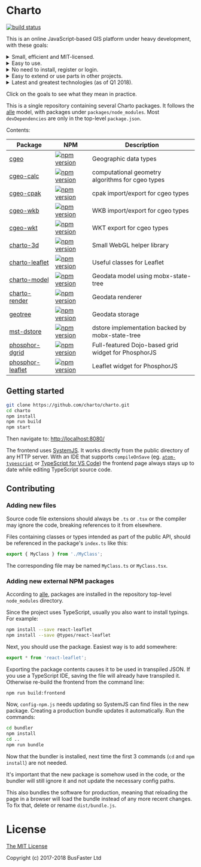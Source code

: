Charto
======

[![build status](https://travis-ci.org/charto/charto.svg?branch=master)](http://travis-ci.org/charto/charto)

This is an online JavaScript-based GIS platform under heavy development, with these goals:

<details><summary>Small, efficient and MIT-licensed.</summary>

  - No bloat. Keep entire `dependencies` hierarchy minimal.
  - Same applies to `devDependencies`.
  - Use suitable caching, compression, data structures and algorithms.</details>
<details><summary>Easy to use.</summary>

  - Targeting users who could handle desktop GIS software.
  - Convention over configuration. Allow, but don't require changing settings.</details>
<details><summary>No need to install, register or login.</summary>

  - Back-end is optional, anything serving static files over HTTP is enough.
  - Compute everything client-side when possible.
  - Support local file import and export.</details>
<details><summary>Easy to extend or use parts in other projects.</summary>

  - Aggressively split everything into general-purpose NPM packages.
  - Simplest possible monorepo structure allows heavy overall customization for specific projects.
  - Keep all parts small and documented.
  - Tooling choice criteria:
    1. Compatibility with other goals and tooling.
    2. Size and efficiency. Is the tool actually needed?
    3. Developer ease of use.
    4. Popularity.</details>

<details><summary>Latest and greatest technologies (as of Q1 2018).</summary>

  - ES6 syntax, statically typed using TypeScript.
  - [mobx-state-tree](https://github.com/mobxjs/mobx-state-tree) and [classy-mst](https://github.com/charto/classy-mst) for easy state management without boilerplate.
  - Leaflet maps with vector tiles and WebGL rendering.
  - [PhosphorJS](https://github.com/phosphorjs/phosphor) and [phosphor-float-area](https://github.com/charto/phosphor-float-area) for easy UI customization by end users.
  - [SystemJS](https://github.com/systemjs/systemjs) and [cbuild](https://github.com/charto/cbuild) for ES6 imports and bundling without backend requirements.
  - [dgrid](http://dgrid.io/) for one tree grid widget with all the bells and whistles, because there's still no suitably licensed alternative.
  - React for easy custom UI components.</details>

Click on the goals to see what they mean in practice.

This is a single repository containing several Charto packages. It follows the [alle](https://github.com/boennemann/alle)
model, with packages under `packages/node_modules`.
Most `devDependencies` are only in the top-level `package.json`.

Contents:

| Package | NPM | Description |
----------|-----|--------------
[cgeo](packages/node_modules/cgeo) | [![npm version](https://img.shields.io/npm/v/cgeo.svg)](https://www.npmjs.com/package/cgeo) | Geographic data types
[cgeo-calc](packages/node_modules/cgeo-calc) | [![npm version](https://img.shields.io/npm/v/cgeo-calc.svg)](https://www.npmjs.com/package/cgeo-calc) | computational geometry algorithms for cgeo types
[cgeo-cpak](packages/node_modules/cgeo-cpak) | [![npm version](https://img.shields.io/npm/v/cgeo-cpak.svg)](https://www.npmjs.com/package/cgeo-cpak) | cpak import/export for cgeo types
[cgeo-wkb](packages/node_modules/cgeo-wkb) | [![npm version](https://img.shields.io/npm/v/cgeo-wkb.svg)](https://www.npmjs.com/package/cgeo-wkb) | WKB import/export for cgeo types
[cgeo-wkt](packages/node_modules/cgeo-wkt) | [![npm version](https://img.shields.io/npm/v/cgeo-wkt.svg)](https://www.npmjs.com/package/cgeo-wkt) | WKT export for cgeo types
[charto-3d](packages/node_modules/charto-3d) | [![npm version](https://img.shields.io/npm/v/charto-3d.svg)](https://www.npmjs.com/package/charto-3d) | Small WebGL helper library
[charto-leaflet](packages/node_modules/charto-leaflet) | [![npm version](https://img.shields.io/npm/v/charto-leaflet.svg)](https://www.npmjs.com/package/charto-leaflet) | Useful classes for Leaflet
[charto-model](packages/node_modules/charto-model) | [![npm version](https://img.shields.io/npm/v/charto-model.svg)](https://www.npmjs.com/package/charto-model) | Geodata model using mobx-state-tree
[charto-render](packages/node_modules/charto-render) | [![npm version](https://img.shields.io/npm/v/charto-render.svg)](https://www.npmjs.com/package/charto-render) | Geodata renderer
[geotree](packages/node_modules/geotree) | [![npm version](https://img.shields.io/npm/v/geotree.svg)](https://www.npmjs.com/package/geotree) | Geodata storage
[mst-dstore](packages/node_modules/mst-dstore) | [![npm version](https://img.shields.io/npm/v/mst-dstore.svg)](https://www.npmjs.com/package/mst-dstore) | dstore implementation backed by mobx-state-tree
[phosphor-dgrid](packages/node_modules/phosphor-dgrid) | [![npm version](https://img.shields.io/npm/v/phosphor-dgrid.svg)](https://www.npmjs.com/package/phosphor-dgrid) | Full-featured Dojo-based grid widget for PhosphorJS
[phosphor-leaflet](packages/node_modules/phosphor-leaflet) | [![npm version](https://img.shields.io/npm/v/phosphor-leaflet.svg)](https://www.npmjs.com/package/phosphor-leaflet) | Leaflet widget for PhosphorJS

Getting started
---------------

```bash
git clone https://github.com/charto/charto.git
cd charto
npm install
npm run build
npm start
```

Then navigate to: [http://localhost:8080/](http://localhost:8080/)

The frontend uses [SystemJS](https://github.com/systemjs/systemjs).
It works directly from the public directory of any HTTP server.
With an IDE that supports `compileOnSave`
(eg. [`atom-typescript`](https://atom.io/packages/atom-typescript) or
[TypeScript for VS Code](https://github.com/mrcrowl/vscode/releases/tag/13.10.8))
the frontend page always stays up to date while editing TypeScript source code.

Contributing
------------

### Adding new files

Source code file extensions should always be `.ts` or `.tsx` or the compiler
may ignore the code, breaking references to it from elsewhere.

Files containing classes or types intended as part of the public API, should
be referenced in the package's `index.ts` like this:

```TypeScript
export { MyClass } from './MyClass';
```

The corresponding file may be named `MyClass.ts` or `MyClass.tsx`.

### Adding new external NPM packages

According to [alle](https://github.com/boennemann/alle#define-dependencies-globally),
packages are installed in the repository top-level `node_modules` directory.

Since the project uses TypeScript, usually you also want to install typings. For example:

```bash
npm install --save react-leaflet
npm install --save @types/react-leaflet
```

Next, you should use the package. Easiest way is to add somewhere:

```TypeScript
export * from 'react-leaflet';
```

Exporting the package contents causes it to be used in transpiled JSON.
If you use a TypeScript IDE, saving the file will already have transpiled it.
Otherwise re-build the frontend from the command line:

```bash
npm run build:frontend
```

Now, `config-npm.js` needs updating so SystemJS can find files in the new
package. Creating a production bundle updates it automatically. Run the commands:

```bash
cd bundler
npm install
cd ..
npm run bundle
```

Now that the bundler is installed, next time the first 3 commands
(`cd` and `npm install`) are not needed.

It's important that the new package is somehow used in the code, or the bundler
will still ignore it and not update the necessary config paths.

This also bundles the software for production, meaning that reloading the page
in a browser will load the bundle instead of any more recent changes.
To fix that, delete or rename `dist/bundle.js`.

License
=======

[The MIT License](https://raw.githubusercontent.com/charto/charto/master/LICENSE)

Copyright (c) 2017-2018 BusFaster Ltd
